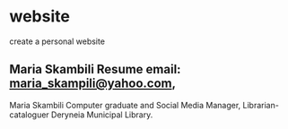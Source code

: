 # website
create a personal website

Maria Skambili Resume
email: maria_skampili@yahoo.com, 
---
Maria Skambili Computer graduate and Social Media Manager, Librarian- cataloguer Deryneia Municipal Library.



